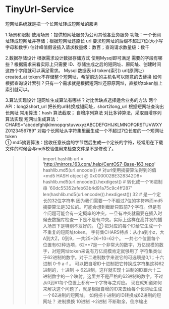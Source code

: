 # TinyUrl-Service
短网址系统就是把一个长网址转成短网址的服务

1.场景和限制
 使用场景：提供短网址服务为公司其他各业务服务
功能：一个长网址转成短网址并存储；根据短网址还原长 url
要求短网址的后缀不超过7位(大小写字母和数字)
估计峰值假设插入请求数量级：数百；查询请求数量级：数千

2.数据存储设计
     根据需求设计数据存储方式
使用Mysql即可满足
需要的字段有哪些？根据需求来看实际上只需要 ID、存储生成之后的短网址、原网址、创建时间这四个字段就可以满足需求。
 Mysql 数据表
 id   token(索引)  url(原网址)   created_at
 token:不存储整个短网址，希望前边的主机名可以随意的去替换
如何根据查询设计索引？只有一个需求就是根据短网址还原原网址，直接给token加上索引就可以。

3.算法实现设计
短网址生成算法有哪些？对比优缺点选择适合业务的方法
两个 API：long2short_url 把长的url转换成短网址，short2long_url 根据短网址查询出长网址
常用算法：hash 算法截取； 自增序列算法
对比多钟算法，采取自增序列算法实现
短网址生成算法：
CHARS=“abcdefghijklmnopqrstuvwxyzABCDEFGHIJKLMNOPQRSTUVWXYZ0123456789”
        对每个长网址从字符集里面生成一个不超过7位长度的一个短网址token  
 ① md5摘要算法：接收任意长度的字节然后生成一个定长的字符，经常用在下载文件的时候会与md5校验值用来检查文件是不是修改了。
>>> import hashlib
>>> url = 'http://mirrors.163.com/.help/CentOS7-Base-163.repo'
>>> hashlib.md5(url.encode())    # 对url使用摘要算法得到的值
<md5 HASH object @ 0x000002BE328342D8>
>>> hashlib.md5(url.encode()).hexdigest()  # 转化成一个16进制串
'60dc55352afeb63b4d91a75c9c4ff287'
>>> len(hashlib.md5(url.encode()).hexdigest())
32                                    # 是一个定长的32位字符串
因为我们需要一个不超过7位的字符串而md5摘要算法是32位的。可能会想到截断只取前7个字符。但是有个问题可能会有一定概率的冲突。一旦有冲突就需要在插入时候去数据库检查一下是不是有冲突。实际上这样在高并发的插入场景下是特别不友好的。
  	② 把对应的每个ID给它生成一个不重复的短网址token。
字符集CHARS特点：从小a到小z，大A到大Z，0到9，一共25+26+10=62个。
一共七个位置每个位置有62种选项，62**7是一个非常大的数字，万亿规模的数字，对短网址token来说有万亿规模肯定就够用了
                 字符集类似于62进制的数字。对于二进制数字来说它的可选项是0,1；十六进制 0-9 a-f 。
                 可以把自增ID十进制把它转换成字符集这种62进制的，十进制 -> 62进制，这样就实现十进制的ID跟六十二进制数字的一个映射。这里并不是严格的62进制的数字，不过从0到61每个位置上都有一个字符与之对应。
现在就知道如何来解决这个问题了，就是根据自增的ID来去给每个长网址生成一个62进制的短网址。
如何把十进制的ID转换成62进制的短网址？
    进制换换
     10进制 ->2进制   不断取余，倒序输出

